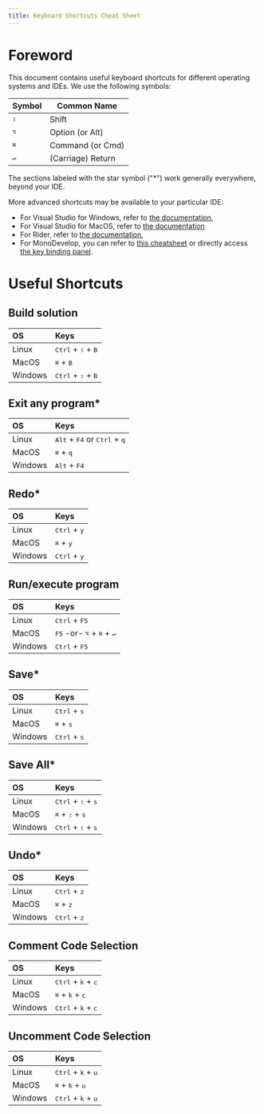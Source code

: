 ```yaml
---
title: Keyboard Shortcuts Cheat Sheet
---
```


# Foreword

This document contains useful keyboard shortcuts for different operating systems and IDEs.
We use the following symbols:

Symbol | Common Name
--- | ---
<kbd>⇧</kbd> | Shift
<kbd>⌥</kbd>| Option (or Alt)
<kbd>⌘</kbd> | Command (or Cmd)
<kbd>↵</kbd> | (Carriage) Return


The sections labeled with the star symbol ("\*") work generally everywhere, beyond your IDE.

<!-- alphabetical list -->
<!-- make the action the title so it is possible to link to it -->
<!-- if there is a diff between IDEs, then can add IDE column to handle such cases -->

More advanced shortcuts may be available to your particular IDE:

- For Visual Studio for Windows, refer to [the documentation](https://docs.microsoft.com/en-us/visualstudio/ide/default-keyboard-shortcuts-in-visual-studio?view=vs-2019),
- For Visual Studio for MacOS, refer to [the documentation](https://docs.microsoft.com/en-us/visualstudio/mac/keyboard-shortcuts?view=vsmac-2019)
- For Rider, refer to [the documentation](https://www.jetbrains.com/help/rider/mastering_keyboard_shortcuts.html),
- For MonoDevelop, you can refer to [this cheatsheet](https://shortcutworld.com/Xamarin-Studio/win/Xamarin-Studio-(MonoDevelop)_Shortcuts) or directly access [the key binding panel](https://mhut.ch/journal/2011/02/05/monodevelop-tips-key-bindings).

# Useful Shortcuts

## Build solution

| OS | Keys |
| :--- | :--- |
| Linux | <kbd>Ctrl</kbd> + <kbd>⇧</kbd> + <kbd>B</kbd> |
| MacOS | <kbd>⌘</kbd> + <kbd>B</kbd> |
| Windows | <kbd>Ctrl</kbd> + <kbd>⇧</kbd> + <kbd>B</kbd> |

## Exit any program*

| OS | Keys |
| :--- | :--- |
| Linux | <kbd>Alt</kbd> + <kbd>F4</kbd> or <kbd>Ctrl</kbd> + <kbd>q</kbd> |
| MacOS | <kbd>⌘</kbd> + <kbd>q</kbd> |
| Windows | <kbd>Alt</kbd> + <kbd>F4</kbd> |

## Redo*

| OS | Keys |
| :--- | :--- |
| Linux | <kbd>Ctrl</kbd> + <kbd>y</kbd> |
| MacOS | <kbd>⌘</kbd> + <kbd>y</kbd> |
| Windows | <kbd>Ctrl</kbd> + <kbd>y</kbd> |

## Run/execute program

| OS | Keys |
| :--- | :--- |
| Linux | <kbd>Ctrl</kbd> + <kbd>F5</kbd>  |
| MacOS | <kbd>F5</kbd> -or- <kbd>⌥</kbd> + <kbd>⌘</kbd> + <kbd>↵</kbd>  |
| Windows | <kbd>Ctrl</kbd> + <kbd>F5</kbd> |

## Save*

| OS | Keys |
| :--- | :--- |
| Linux | <kbd>Ctrl</kbd> + <kbd>s</kbd> |
| MacOS | <kbd>⌘</kbd> + <kbd>s</kbd> |
| Windows | <kbd>Ctrl</kbd> + <kbd>s</kbd> |

## Save All*

| OS | Keys |
| :--- | :--- |
| Linux | <kbd>Ctrl</kbd> + <kbd>⇧</kbd> + <kbd>s</kbd> |
| MacOS | <kbd>⌘</kbd> + <kbd>⇧</kbd> + <kbd>s</kbd> |
| Windows | <kbd>Ctrl</kbd> + <kbd>⇧</kbd> + <kbd>s</kbd> |

## Undo*

| OS | Keys |
| :--- | :--- |
| Linux | <kbd>Ctrl</kbd> + <kbd>z</kbd> |
| MacOS | <kbd>⌘</kbd> + <kbd>z</kbd> |
| Windows | <kbd>Ctrl</kbd> + <kbd>z</kbd> |
 
## Comment Code Selection
| OS | Keys |
| :--- | :--- |
| Linux | <kbd>Ctrl</kbd> + <kbd>k</kbd> + <kbd>c</kbd> |
| MacOS | <kbd>⌘</kbd> + <kbd>k</kbd> + <kbd>c</kbd> |
| Windows | <kbd>Ctrl</kbd> + <kbd>k</kbd> + <kbd>c</kbd> |

## Uncomment Code Selection
| OS | Keys |
| :--- | :--- |
| Linux | <kbd>Ctrl</kbd> + <kbd>k</kbd> + <kbd>u</kbd> |
| MacOS | <kbd>⌘</kbd> + <kbd>k</kbd> + <kbd>u</kbd> |
| Windows | <kbd>Ctrl</kbd> + <kbd>k</kbd> + <kbd>u</kbd> |
